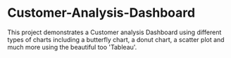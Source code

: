 # Customer-Analysis-Dashboard
This project demonstrates a Customer analysis Dashboard using different types of charts including a butterfly chart, a donut chart, a scatter plot and much more using the beautiful too 'Tableau'.
